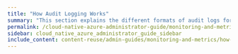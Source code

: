 ```yaml
---
title: "How Audit Logging Works"
summary: "This section explains the different formats of audit logs for file system operations that Qumulo Core generates whenever a connected client sends a request to a Qumulo cluster."
permalink: /cloud-native-azure-administrator-guide/monitoring-and-metrics/how-audit-logging-works.html
sidebar: cloud_native_azure_administrator_guide_sidebar
include_content: content-reuse/admin-guides/monitoring-and-metrics/how-audit-logging-works.md
---
```

